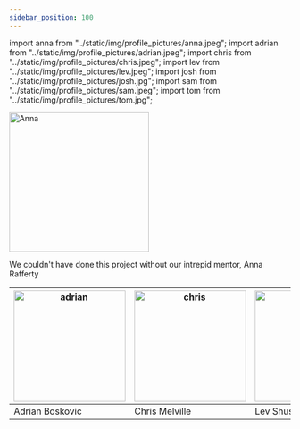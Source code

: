 ```yaml
---
sidebar_position: 100
---
```


import anna from "../static/img/profile_pictures/anna.jpeg";
import adrian from "../static/img/profile_pictures/adrian.jpeg";
import chris from "../static/img/profile_pictures/chris.jpeg";
import lev from "../static/img/profile_pictures/lev.jpeg";
import josh from "../static/img/profile_pictures/josh.jpg";
import sam from "../static/img/profile_pictures/sam.jpeg";
import tom from "../static/img/profile_pictures/tom.jpg";


<img src={anna} alt="Anna" width="250"></img>

We couldn't have done this project without our intrepid mentor, Anna Rafferty



| <img src={adrian} alt="adrian" width="200"></img> | <img src={chris} alt="chris" width="200"></img> | <img src={lev} alt="lev" width="200"></img> | <img src={josh} alt="josh" width="200"></img> | <img src={sam} alt="sam" width="200"></img> | <img src={tom} alt="tom" width="200"></img> |
| -------- | ------- | -------- | ------- | -------- | ------- |
| Adrian Boskovic | Chris Melville | Lev Shuster | Josh Moore | Sam Johnson-Lacoss | Thomas Pree |
